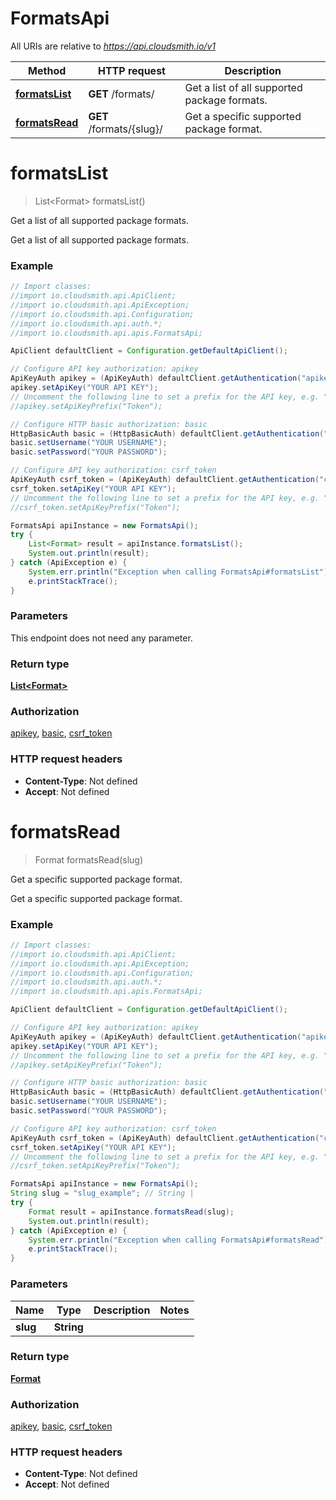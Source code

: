 # FormatsApi

All URIs are relative to *https://api.cloudsmith.io/v1*

Method | HTTP request | Description
------------- | ------------- | -------------
[**formatsList**](FormatsApi.md#formatsList) | **GET** /formats/ | Get a list of all supported package formats.
[**formatsRead**](FormatsApi.md#formatsRead) | **GET** /formats/{slug}/ | Get a specific supported package format.


<a name="formatsList"></a>
# **formatsList**
> List&lt;Format&gt; formatsList()

Get a list of all supported package formats.

Get a list of all supported package formats.

### Example
```java
// Import classes:
//import io.cloudsmith.api.ApiClient;
//import io.cloudsmith.api.ApiException;
//import io.cloudsmith.api.Configuration;
//import io.cloudsmith.api.auth.*;
//import io.cloudsmith.api.apis.FormatsApi;

ApiClient defaultClient = Configuration.getDefaultApiClient();

// Configure API key authorization: apikey
ApiKeyAuth apikey = (ApiKeyAuth) defaultClient.getAuthentication("apikey");
apikey.setApiKey("YOUR API KEY");
// Uncomment the following line to set a prefix for the API key, e.g. "Token" (defaults to null)
//apikey.setApiKeyPrefix("Token");

// Configure HTTP basic authorization: basic
HttpBasicAuth basic = (HttpBasicAuth) defaultClient.getAuthentication("basic");
basic.setUsername("YOUR USERNAME");
basic.setPassword("YOUR PASSWORD");

// Configure API key authorization: csrf_token
ApiKeyAuth csrf_token = (ApiKeyAuth) defaultClient.getAuthentication("csrf_token");
csrf_token.setApiKey("YOUR API KEY");
// Uncomment the following line to set a prefix for the API key, e.g. "Token" (defaults to null)
//csrf_token.setApiKeyPrefix("Token");

FormatsApi apiInstance = new FormatsApi();
try {
    List<Format> result = apiInstance.formatsList();
    System.out.println(result);
} catch (ApiException e) {
    System.err.println("Exception when calling FormatsApi#formatsList");
    e.printStackTrace();
}
```

### Parameters
This endpoint does not need any parameter.

### Return type

[**List&lt;Format&gt;**](Format.md)

### Authorization

[apikey](../README.md#apikey), [basic](../README.md#basic), [csrf_token](../README.md#csrf_token)

### HTTP request headers

 - **Content-Type**: Not defined
 - **Accept**: Not defined

<a name="formatsRead"></a>
# **formatsRead**
> Format formatsRead(slug)

Get a specific supported package format.

Get a specific supported package format.

### Example
```java
// Import classes:
//import io.cloudsmith.api.ApiClient;
//import io.cloudsmith.api.ApiException;
//import io.cloudsmith.api.Configuration;
//import io.cloudsmith.api.auth.*;
//import io.cloudsmith.api.apis.FormatsApi;

ApiClient defaultClient = Configuration.getDefaultApiClient();

// Configure API key authorization: apikey
ApiKeyAuth apikey = (ApiKeyAuth) defaultClient.getAuthentication("apikey");
apikey.setApiKey("YOUR API KEY");
// Uncomment the following line to set a prefix for the API key, e.g. "Token" (defaults to null)
//apikey.setApiKeyPrefix("Token");

// Configure HTTP basic authorization: basic
HttpBasicAuth basic = (HttpBasicAuth) defaultClient.getAuthentication("basic");
basic.setUsername("YOUR USERNAME");
basic.setPassword("YOUR PASSWORD");

// Configure API key authorization: csrf_token
ApiKeyAuth csrf_token = (ApiKeyAuth) defaultClient.getAuthentication("csrf_token");
csrf_token.setApiKey("YOUR API KEY");
// Uncomment the following line to set a prefix for the API key, e.g. "Token" (defaults to null)
//csrf_token.setApiKeyPrefix("Token");

FormatsApi apiInstance = new FormatsApi();
String slug = "slug_example"; // String | 
try {
    Format result = apiInstance.formatsRead(slug);
    System.out.println(result);
} catch (ApiException e) {
    System.err.println("Exception when calling FormatsApi#formatsRead");
    e.printStackTrace();
}
```

### Parameters

Name | Type | Description  | Notes
------------- | ------------- | ------------- | -------------
 **slug** | **String**|  |

### Return type

[**Format**](Format.md)

### Authorization

[apikey](../README.md#apikey), [basic](../README.md#basic), [csrf_token](../README.md#csrf_token)

### HTTP request headers

 - **Content-Type**: Not defined
 - **Accept**: Not defined

